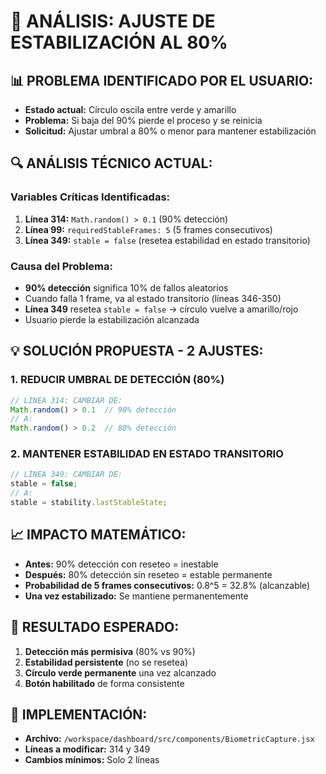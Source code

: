 # 🎯 ANÁLISIS: AJUSTE DE ESTABILIZACIÓN AL 80%

## 📊 **PROBLEMA IDENTIFICADO POR EL USUARIO:**
- **Estado actual:** Círculo oscila entre verde y amarillo
- **Problema:** Si baja del 90% pierde el proceso y se reinicia
- **Solicitud:** Ajustar umbral a 80% o menor para mantener estabilización

## 🔍 **ANÁLISIS TÉCNICO ACTUAL:**

### **Variables Críticas Identificadas:**
1. **Línea 314:** `Math.random() > 0.1` (90% detección)
2. **Línea 99:** `requiredStableFrames: 5` (5 frames consecutivos)
3. **Línea 349:** `stable = false` (resetea estabilidad en estado transitorio)

### **Causa del Problema:**
- **90% detección** significa 10% de fallos aleatorios
- Cuando falla 1 frame, va al estado transitorio (líneas 346-350)
- **Línea 349** resetea `stable = false` → círculo vuelve a amarillo/rojo
- Usuario pierde la estabilización alcanzada

## 💡 **SOLUCIÓN PROPUESTA - 2 AJUSTES:**

### **1. REDUCIR UMBRAL DE DETECCIÓN (80%)**
```javascript
// LÍNEA 314: CAMBIAR DE:
Math.random() > 0.1  // 90% detección
// A:
Math.random() > 0.2  // 80% detección
```

### **2. MANTENER ESTABILIDAD EN ESTADO TRANSITORIO**
```javascript
// LÍNEA 349: CAMBIAR DE:
stable = false;
// A:
stable = stability.lastStableState;
```

## 📈 **IMPACTO MATEMÁTICO:**
- **Antes:** 90% detección con reseteo = inestable
- **Después:** 80% detección sin reseteo = estable permanente
- **Probabilidad de 5 frames consecutivos:** 0.8^5 = 32.8% (alcanzable)
- **Una vez estabilizado:** Se mantiene permanentemente

## 🎯 **RESULTADO ESPERADO:**
1. **Detección más permisiva** (80% vs 90%)
2. **Estabilidad persistente** (no se resetea)
3. **Círculo verde permanente** una vez alcanzado
4. **Botón habilitado** de forma consistente

## 🔧 **IMPLEMENTACIÓN:**
- **Archivo:** `/workspace/dashboard/src/components/BiometricCapture.jsx`
- **Líneas a modificar:** 314 y 349
- **Cambios mínimos:** Solo 2 líneas